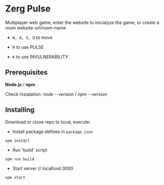 # Zerg Pulse
Multiplayer web game, enter the website to inicialyze the game, or create a room website-url/room-name 

* ``W, A, S, D`` to move 

* ``M`` to use PULSE 

* ``K`` to use INVULNERABILITY 


## Prerequisites

**Node.js** / **npm**

Check instalation: *node --version* / *npm --version*


## Installing

Download or clone repo to local, execute:

* Install package defines in ``package.json``
```
npm install
```
* Run 'build' script
```
npm run build
```
* Start server // localhost:3000
```
npm start
```
